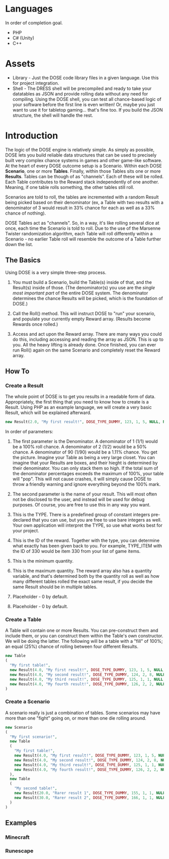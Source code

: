 # Languages

In order of completion goal.

* PHP
* C# (Unity)
* C++

# Assets

* Library - Just the DOSE code library files in a given language. Use this for project integration.
* Shell - The DRESS shell will be precompiled and ready to take your datatables as JSON and provide rolling data without any need for compiling. Using the DOSE shell, you can test all chance-based logic of your software before the first line is even written! Or, maybe you just want to use it for tabletop gaming... that's fine too. If you build the JSON structure, the shell will handle the rest.

# Introduction

The logic of the DOSE engine is relatively simple. As simply as possible, DOSE lets you build reliable data structures that can be used to precisely built very complex chance systems in games and other game-like software. At the heart of every DOSE outcome setup is a Scenario. Within each DOSE **Scenario**, one or more **Tables**. Finally, within those Tables sits one or more **Results**. Tables can be though of as "channels". Each of these will be rolled. Each Table contributes to the Reward stack independently of one another. Meaning, if one table rolls something, the other tables still roll.

Scenarios are told to roll, the tables are incremented with a random Result being picked based on their denominator (ex, a Table with two results with a denominator of 3 would result in 33% chance for each as well as a 33% chance of nothing).

DOSE Tables act as "channels". So, in a way, it's like rolling several dice at once, each time the Scenario is told to roll. Due to the use of the Marsenne Twister randomization algorithm, each Table will roll differently within a Scenario - no earlier Table roll will resemble the outcome of a Table further down the list.

## The Basics

Using DOSE is a very simple three-step process.

1. You must build a Scenario, build the Table(s) inside of that, and the Result(s) inside of those. (The denominator(s) you use are the *single most important part* of the entire DOSE system. The denominator determines the chance Results will be picked, which is the foundation of DOSE.)

2. Call the Roll() method. This will instruct DOSE to "run" your scenario, and populate your currently empty Reward array. (Results become Rewards once rolled.)

3. Access and act upon the Reward array. There are many ways you could do this, including accessing and reading the array as JSON. This is up to you. All the heavy lifting is already done. Once finished, you can ever run Roll() again on the same Scenario and completely reset the Reward array.

## How To

### Create a Result
The whole point of DOSE is to get you results in a readable form of data. Appropriately, the first thing that you need to know how to create is a Result. Using PHP as an example language, we will create a very basic Result, which will be explained afterward.


```php
new Result(2.0, "My first result!", DOSE_TYPE_DUMMY, 123, 1, 5, NULL, NULL)
```

In order of parameters:

1. The first parameter is the Denominator. A denominator of 1 (1/1) would be a 100% roll chance. A denominator of 2 (1/2) would be a 50% chance. A denominator of 90 (1/90) would be a 1.11% chance. You get the picture. Imagine your Table as being a very large closet. You can imagine that your Results are boxes, and their hieght is determined by their denominator. You can only stack them so high. If the total sum of the denominator percentages exceeds the maximum of 100%, your table will "pop". This will not cause crashes, it will simply cause DOSE to throw a friendly warning and ignore everything beyond the 100% mark.

2. The second parameter is the name of your result. This will most often not be disclosed to the user, and instead will be used for debug purposes. Of course, you are free to use this in any way you want.

3. This is the TYPE. There is a predefined group of constant integers pre-declared that you can use, but you are free to use bare integers as well. Your own application will interpret the TYPE, so use what works best for your project.

4. This is the ID of the reward. Together with the type, you can determine what exactly has been given back to you. For example, TYPE_ITEM with the ID of 330 would be item 330 from your list of game items.

5. This is the minimum quantity.

6. This is the maximum quantity. The reward array also has a quantity variable, and that's determined both by the quantity roll as well as how many different tables rolled the exact same result, if you decide the same Result should be in multiple tables.

7. Placeholder - 0 by default.

8. Placeholder - 0 by default.

### Create a Table

A Table will contain one or more Results. You  can pre-construct them and include them, or you can construct them within the Table's own constructor. We will be doing the latter. The following will be a table with a "fill" of 100%; an equal (25%) chance of rolling between four different Results.

```php
new Table
(
  "My first table!",
  new Result(4.0, "My first result!", DOSE_TYPE_DUMMY, 123, 1, 5, NULL, NULL), //25% chance to get 1 to 5 of dummy #123
  new Result(4.0, "My second result!", DOSE_TYPE_DUMMY, 124, 2, 8, NULL, NULL), //25% chance to get 2 to 8 of dummy #124
  new Result(4.0, "My third result!", DOSE_TYPE_DUMMY, 125, 1, 1, NULL, NULL), //etc...
  new Result(4.0, "My fourth result!", DOSE_TYPE_DUMMY, 126, 2, 2, NULL, NULL)
)
```

### Create a Scenario

A scenario really is just a combination of tables. Some scenarios may have more than one "fight" going on, or more than one die rolling around.


```php
new Scenario
(
  "My first scenario!",
  new Table
  (
    "My first table!",
    new Result(4.0, "My first result!", DOSE_TYPE_DUMMY, 123, 1, 5, NULL, NULL), //25% chance to get 1 to 5 of dummy #123
    new Result(4.0, "My second result!", DOSE_TYPE_DUMMY, 124, 2, 8, NULL, NULL), //25% chance to get 2 to 8 of dummy #124
    new Result(4.0, "My third result!", DOSE_TYPE_DUMMY, 125, 1, 1, NULL, NULL), //etc...
    new Result(4.0, "My fourth result!", DOSE_TYPE_DUMMY, 126, 2, 2, NULL, NULL)
  ),
  new Table
  (
    "My second table!",
    new Result(20.0, "Rarer result 1", DOSE_TYPE_DUMMY, 155, 1, 1, NULL, NULL), //5%
    new Result(30.0, "Rarer result 2", DOSE_TYPE_DUMMY, 166, 1, 1, NULL, NULL) //3.33%
  )
)
```

## Examples

### Minecraft


### Runescape
